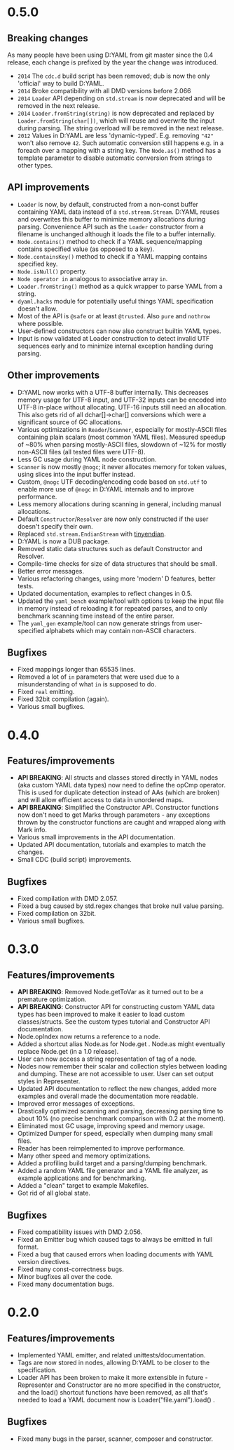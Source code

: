 # 0.5.0

## Breaking changes

As many people have been using D:YAML from git master since the 0.4
release, each change is prefixed by the year the change was introduced.

  - `2014` The `cdc.d` build script has been removed; dub is now the
    only 'official' way to build D:YAML.
  - `2014` Broke compatibility with all DMD versions before 2.066
  - `2014` `Loader` API depending on `std.stream` is now deprecated and
    will be removed in the next release.
  - `2014` `Loader.fromString(string)` is now deprecated and replaced by
    `Loader.fromString(char[])`, which will reuse and overwrite the
    input during parsing. The string overload will be removed in the
    next release.
  - `2012` Values in D:YAML are less 'dynamic-typed'. E.g. removing
    `"42"` won't also remove `42`. Such automatic conversion still
    happens e.g. in a foreach over a mapping with a string key. The
    `Node.as()` method has a template parameter to disable automatic
    conversion from strings to other types.

## API improvements

  - `Loader` is now, by default, constructed from a non-const buffer
    containing YAML data instead of a `std.stream.Stream`. D:YAML reuses
    and overwrites this buffer to minimize memory allocations during
    parsing. Convenience API such as the `Loader` constructor from a
    filename is unchanged although it loads the file to a buffer
    internally.
  - `Node.contains()` method to check if a YAML sequence/mapping
    contains specified value (as opposed to a key).
  - `Node.containsKey()` method to check if a YAML mapping contains
    specified key.
  - `Node.isNull()` property.
  - `Node operator in` analogous to associative array `in`.
  - `Loader.fromString()` method as a quick wrapper to parse YAML from a
    string.
  - `dyaml.hacks` module for potentially useful things YAML
    specification doesn't allow.
  - Most of the API is `@safe` or at least `@trusted`. Also `pure` and
    `nothrow` where possible.
  - User-defined constructors can now also construct builtin YAML types.
  - Input is now validated at Loader construction to detect invalid UTF
    sequences early and to minimize internal exception handling during
    parsing.

## Other improvements

  - D:YAML now works with a UTF-8 buffer internally. This decreases
    memory usage for UTF-8 input, and UTF-32 inputs can be encoded into
    UTF-8 in-place without allocating. UTF-16 inputs still need an
    allocation. This also gets rid of all dchar\[\]-\>char\[\]
    conversions which were a significant source of GC allocations.
  - Various optimizations in `Reader`/`Scanner`, especially for
    mostly-ASCII files containing plain scalars (most common YAML
    files). Measured speedup of ~80% when parsing mostly-ASCII files,
    slowdown of ~12% for mostly non-ASCII files (all tested files were
    UTF-8).
  - Less GC usage during YAML node construction.
  - `Scanner` is now mostly `@nogc`; it never allocates memory for token
    values, using slices into the input buffer instead.
  - Custom, `@nogc` UTF decoding/encoding code based on `std.utf` to
    enable more use of `@nogc` in D:YAML internals and to improve
    performance.
  - Less memory allocations during scanning in general, including manual
    allocations.
  - Default `Constructor`/`Resolver` are now only constructed if the
    user doesn't specify their own.
  - Replaced `std.stream.EndianStream` with
    [tinyendian](https://github.com/kiith-sa/tinyendian).
  - D:YAML is now a DUB package.
  - Removed static data structures such as default Constructor and
    Resolver.
  - Compile-time checks for size of data structures that should be
    small.
  - Better error messages.
  - Various refactoring changes, using more 'modern' D features, better
    tests.
  - Updated documentation, examples to reflect changes in 0.5.
  - Updated the `yaml_bench` example/tool with options to keep the input
    file in memory instead of reloading it for repeated parses, and to
    only benchmark scanning time instead of the entire parser.
  - The `yaml_gen` example/tool can now generate strings from
    user-specified alphabets which may contain non-ASCII characters.

## Bugfixes

  - Fixed mappings longer than 65535 lines.
  - Removed a lot of `in` parameters that were used due to a
    misunderstanding of what `in` is supposed to do.
  - Fixed `real` emitting.
  - Fixed 32bit compilation (again).
  - Various small bugfixes.

# 0.4.0

## Features/improvements

  - **API BREAKING**: All structs and classes stored directly in YAML
    nodes (aka custom YAML data types) now need to define the opCmp
    operator. This is used for duplicate detection instead of AAs (which
    are broken) and will allow efficient access to data in unordered
    maps.
  - **API BREAKING**: Simplified the Constructor API. Constructor
    functions now don't need to get Marks through parameters - any
    exceptions thrown by the constructor functions are caught and
    wrapped along with Mark info.
  - Various small improvements in the API documentation.
  - Updated API documentation, tutorials and examples to match the
    changes.
  - Small CDC (build script) improvements.

## Bugfixes

  - Fixed compilation with DMD 2.057.
  - Fixed a bug caused by std.regex changes that broke null value
    parsing.
  - Fixed compilation on 32bit.
  - Various small bugfixes.

# 0.3.0

## Features/improvements

  - **API BREAKING**: Removed Node.getToVar as it turned out to be a
    premature optimization.
  - **API BREAKING**: Constructor API for constructing custom YAML data
    types has been improved to make it easier to load custom
    classes/structs. See the custom types tutorial and Constructor API
    documentation.
  - Node.opIndex now returns a reference to a node.
  - Added a shortcut alias Node.as for Node.get . Node.as might
    eventually replace Node.get (in a 1.0 release).
  - User can now access a string representation of tag of a node.
  - Nodes now remember their scalar and collection styles between
    loading and dumping. These are not accessible to user. User can set
    output styles in Representer.
  - Updated API documentation to reflect the new changes, added more
    examples and overall made the documentation more readable.
  - Improved error messages of exceptions.
  - Drastically optimized scanning and parsing, decreasing parsing time
    to about 10% (no precise benchmark comparison with 0.2 at the
    moment).
  - Eliminated most GC usage, improving speed and memory usage.
  - Optimized Dumper for speed, especially when dumping many small
    files.
  - Reader has been reimplemented to improve performance.
  - Many other speed and memory optimizations.
  - Added a profiling build target and a parsing/dumping benchmark.
  - Added a random YAML file generator and a YAML file analyzer, as
    example applications and for benchmarking.
  - Added a "clean" target to example Makefiles.
  - Got rid of all global state.

## Bugfixes

  - Fixed compatibility issues with DMD 2.056.
  - Fixed an Emitter bug which caused tags to always be emitted in full
    format.
  - Fixed a bug that caused errors when loading documents with YAML
    version directives.
  - Fixed many const-correctness bugs.
  - Minor bugfixes all over the code.
  - Fixed many documentation bugs.

# 0.2.0

## Features/improvements

  - Implemented YAML emitter, and related unittests/documentation.
  - Tags are now stored in nodes, allowing D:YAML to be closer to the
    specification.
  - Loader API has been broken to make it more extensible in future
    -Representer and Constructor are no more specified in the
    constructor, and the load() shortcut functions have been removed, as
    all that's needed to load a YAML document now is
    Loader("file.yaml").load() .

## Bugfixes

  - Fixed many bugs in the parser, scanner, composer and constructor.
